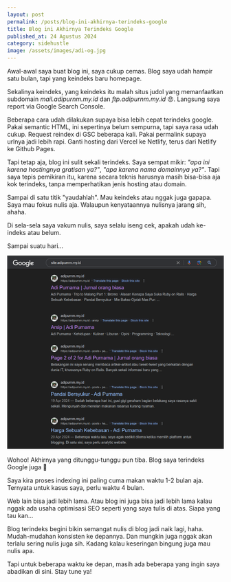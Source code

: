 ```yaml
---
layout: post
permalink: /posts/blog-ini-akhirnya-terindeks-google
title: Blog ini Akhirnya Terindeks Google
published_at: 24 Agustus 2024
category: sidehustle
image: /assets/images/adi-og.jpg
---
```


Awal-awal saya buat blog ini, saya cukup cemas. Blog saya udah hampir satu bulan, tapi yang keindeks baru homepage.

Sekalinya keindeks, yang keindeks itu malah situs judol yang memanfaatkan subdomain *mail.adipurnm.my.id* dan *ftp.adipurnm.my.id* 😡. Langsung saya report via Google Search Console.

Beberapa cara udah dilakukan supaya bisa lebih cepat terindeks google. Pakai semantic HTML, ini sepertinya belum sempurna, tapi saya rasa udah cukup. Request reindex di GSC beberapa kali. Pakai permalink supaya urlnya jadi lebih rapi. Ganti hosting dari Vercel ke Netlify, terus dari Netlify ke Github Pages.
<!--more-->
Tapi tetap aja, blog ini sulit sekali terindeks. Saya sempat mikir: *"apa ini karena hostingnya gratisan ya?"*, *"apa karena nama domainnya ya?"*. Tapi saya tepis pemikiran itu, karena secara teknis harusnya masih bisa-bisa aja kok terindeks, tanpa memperhatikan jenis hosting atau domain.

Sampai di satu titik "yaudahlah". Mau keindeks atau nggak juga gapapa. Saya mau fokus nulis aja. Walaupun kenyataannya nulisnya jarang sih, ahaha.

Di sela-sela saya vakum nulis, saya selalu iseng cek, apakah udah ke-indeks atau belum.

Sampai suatu hari...

![Hasil pencarian di Google](/assets/images/2024/08/google-search-result.png)

Wohoo! Akhirnya yang ditunggu-tunggu pun tiba. Blog saya terindeks Google juga 🎉

Saya kira proses indexing ini paling cuma makan waktu 1-2 bulan aja. Ternyata untuk kasus saya, perlu waktu 4 bulan.

Web lain bisa jadi lebih lama. Atau blog ini juga bisa jadi lebih lama kalau nggak ada usaha optimisasi SEO seperti yang saya tulis di atas. Siapa yang tau kan...

Blog terindeks begini bikin semangat nulis di blog jadi naik lagi, haha. Mudah-mudahan konsisten ke depannya. Dan mungkin juga nggak akan terlalu sering nulis juga sih. Kadang kalau keseringan bingung juga mau nulis apa.

Tapi untuk beberapa waktu ke depan, masih ada beberapa yang ingin saya abadikan di sini. Stay tune ya!

